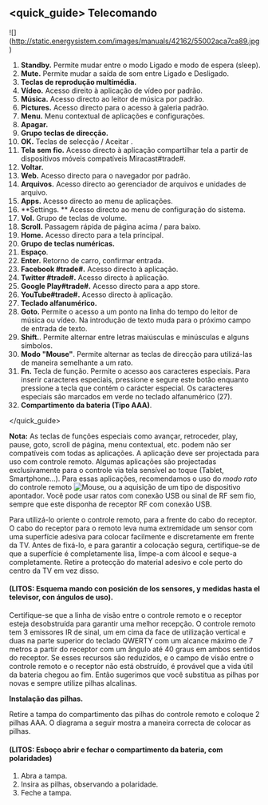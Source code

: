 ## <quick_guide> Telecomando

![] (http://static.energysistem.com/images/manuals/42162/55002aca7ca89.jpg)

1. **Standby.** Permite mudar entre o modo Ligado e modo de espera (sleep).
2. **Mute.** Permite mudar a saída de som entre Ligado e Desligado.
3. **Teclas de reprodução multimédia.**
4. **Vídeo.** Acesso direito à aplicação de vídeo por padrão.
5. **Música.** Acesso directo ao leitor de música por padrão.
6. **Pictures.** Acesso directo para o acesso à galeria padrão.
7. **Menu.** Menu contextual de aplicações e configurações.
8. **Apagar.**
9. **Grupo teclas de direcção.**
10. **OK.** Teclas de selecção / Aceitar .
11. **Tela sem fio.** Acesso directo à aplicação compartilhar tela a partir de dispositivos móveis compatíveis Miracast#trade#.
12. **Voltar.**
13. **Web.** Acesso directo para o navegador por padrão.
14. **Arquivos.** Acesso directo ao gerenciador de arquivos e unidades de arquivo.
15. **Apps.** Acesso directo ao menu de aplicações.
16. **Settings. ** Acesso directo ao menu de configuração do sistema.
17. **Vol.** Grupo de teclas de volume.
18. **Scroll.** Passagem rápida de página acima / para baixo.
19. **Home.** Acesso directo para a tela principal.
20. **Grupo de teclas numéricas.**
21. **Espaço**.
22. **Enter.** Retorno de carro, confirmar entrada.
23. **Facebook #trade#.** Acesso directo à aplicação.
24. **Twitter #trade#.** Acesso directo à aplicação.
25. **Google Play#trade#.** Acesso directo para a app store.
26. **YouTube#trade#.** Acesso directo à aplicação.
27. **Teclado alfanumérico.**
28. **Goto.** Permite o acesso a um ponto na linha do tempo do leitor de música ou vídeo. Na introdução de texto muda para o próximo campo de entrada de texto.
29. **Shift.**. Permite alternar entre letras maiúsculas e minúsculas e alguns símbolos.
30. **Modo "Mouse"**. Permite alternar as teclas de direcção para utilizá-las de maneira semelhante a um rato.
31. **Fn.** Tecla de função. Permite o acesso aos caracteres especiais. Para inserir caracteres especiais, pressione e segure este botão enquanto pressione a tecla que contém o carácter especial. Os caracteres especiais são marcados em verde no teclado alfanumérico (27).
32. **Compartimento da bateria (Tipo AAA)**.

 
</quick_guide>

**Nota:** As teclas de funções especiais como avançar, retroceder, play, pause, goto, scroll de página, menu contextual, etc. podem não ser compatíveis com todas as aplicações. A aplicação deve ser projectada para uso com controle remoto. Algumas aplicações são projectadas exclusivamente para o controle via tela sensível ao toque (Tablet, Smartphone...). Para essas aplicações, recomendamos o uso do *modo rato* do controle remoto ![Mouse](http://static.energysistem.com/images/manuals/42162/55008780a55de.jpg), ou a aquisição de um tipo de dispositivo apontador. Você pode usar ratos com conexão USB ou sinal de RF sem fio, sempre que este disponha de receptor RF com conexão USB.

Para utilizá-lo oriente o controle remoto, para a frente do cabo do receptor. O cabo do receptor para o remoto leva numa extremidade um sensor com uma superfície adesiva para colocar facilmente e discretamente em frente da TV. Antes de fixá-lo, e para garantir a colocação segura, certifique-se de que a superfície é completamente lisa, limpe-a com álcool e seque-a completamente. Retire a protecção do material adesivo e cole perto do centro da TV em vez disso.

#### (LITOS: Esquema mando con posición de los sensores, y medidas hasta el televisor, con ángulos de uso).


Certifique-se que a linha de visão entre o controle remoto e o receptor esteja desobstruída para garantir uma melhor recepção.
O controle remoto tem 3 emissores IR de sinal, um em cima da face de utilização vertical e duas na parte superior do teclado QWERTY com um alcance máximo de 7 metros a partir do receptor com um ângulo até 40 graus em ambos sentidos do receptor. Se esses recursos são reduzidos, e o campo de visão entre o controle remoto e o receptor não está obstruído, é provável que a vida útil da bateria chegou ao fim. Então sugerimos que você substitua as pilhas por novas e sempre utilize pilhas alcalinas.

**Instalação das pilhas.**

Retire a tampa do compartimento das pilhas do controle remoto e coloque 2 pilhas AAA. O diagrama a seguir mostra a maneira correcta de colocar as pilhas.

#### (LITOS: Esboço abrir e fechar o compartimento da bateria, com polaridades)

  1. Abra a tampa.
  2. Insira as pilhas, observando a polaridade.
  3. Feche a tampa.



